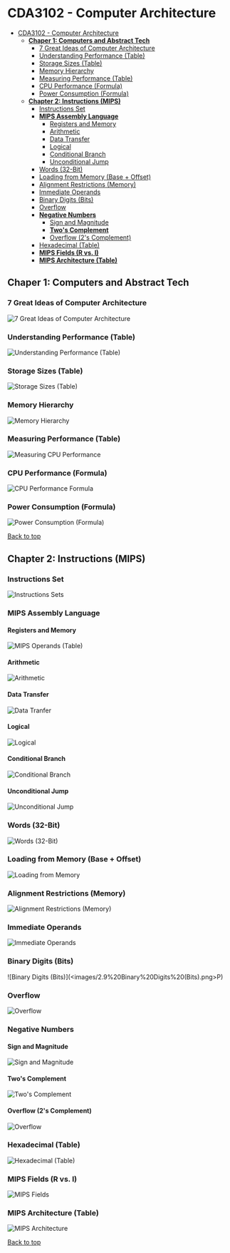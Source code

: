 # CDA3102 - Computer Architecture

- [CDA3102 - Computer Architecture](#cda3102---computer-architecture)
  - [**Chaper 1: Computers and Abstract Tech**](#chaper-1-computers-and-abstract-tech)
    - [7 Great Ideas of Computer Architecture](#7-great-ideas-of-computer-architecture)
    - [Understanding Performance (Table)](#understanding-performance-table)
    - [Storage Sizes (Table)](#storage-sizes-table)
    - [Memory Hierarchy](#memory-hierarchy)
    - [Measuring Performance (Table)](#measuring-performance-table)
    - [CPU Performance (Formula)](#cpu-performance-formula)
    - [Power Consumption (Formula)](#power-consumption-formula)
  - [**Chapter 2: Instructions (MIPS)**](#chapter-2-instructions-mips)
    - [Instructions Set](#instructions-set)
    - [**MIPS Assembly Language**](#mips-assembly-language)
      - [Registers and Memory](#registers-and-memory)
      - [Arithmetic](#arithmetic)
      - [Data Transfer](#data-transfer)
      - [Logical](#logical)
      - [Conditional Branch](#conditional-branch)
      - [Unconditional Jump](#unconditional-jump)
    - [Words (32-Bit)](#words-32-bit)
    - [Loading from Memory (Base + Offset)](#loading-from-memory-base--offset)
    - [Alignment Restrictions (Memory)](#alignment-restrictions-memory)
    - [Immediate Operands](#immediate-operands)
    - [Binary Digits (Bits)](#binary-digits-bits)
    - [Overflow](#overflow)
    - [**Negative Numbers**](#negative-numbers)
      - [Sign and Magnitude](#sign-and-magnitude)
      - [**Two's Complement**](#twos-complement)
      - [Overflow (2's Complement)](#overflow-2s-complement)
    - [Hexadecimal (Table)](#hexadecimal-table)
    - [**MIPS Fields (R vs. I)**](#mips-fields-r-vs-i)
    - [**MIPS Architecture (Table)**](#mips-architecture-table)

## **Chaper 1: Computers and Abstract Tech**

### 7 Great Ideas of Computer Architecture

![7 Great Ideas of Computer Architecture](images/1.3%207%20Great%20Ideas%20in%20Computer%20Architecture.png)

### Understanding Performance (Table)

![Understanding Performance (Table)](<images/1.1%20Understanding%20Peformance%20(Table).png>)

### Storage Sizes (Table)

![Storage Sizes (Table)](<images/1.2%20Storage%20Sizes%20(Table).png>)

### Memory Hierarchy

![Memory Hierarchy](images/1.4%20Memory%20Hiearchy%20.png)

### Measuring Performance (Table)

![Measuring CPU Performance](<images/1.5%20CPU%20Performance%20(Table).png>)

### CPU Performance (Formula)

![CPU Performance Formula](images/1.6%20CPU%20Performance%20Formula.png)

### Power Consumption (Formula)

![Power Consumption (Formula)](<images/1.7%20Power%20Consumption%20(Formula).png>)

[Back to top](#cda3102---computer-architecture)

## **Chapter 2: Instructions (MIPS)**

### Instructions Set

![Instructions Sets](images/2.1%20Instruction%20Sets.png)

### **MIPS Assembly Language**

#### Registers and Memory

![MIPS Operands (Table)](images/2.2%20Basic%20MIPS%20Operands.png)

#### Arithmetic

![Arithmetic](images/2.3.1%20MIPS%20Arithmetic.png)

#### Data Transfer

![Data Tranfer](images/2.3.2%20MIPS%20Data%20Transfer.png)

#### Logical

![Logical](images/2.3.3%20MIPS%20Logical.png)

#### Conditional Branch

![Conditional Branch](images/2.3.4%20MIPS%20Conditional%20Branches.png)

#### Unconditional Jump

![Unconditional Jump](images/2.3.5%20MIPS%20Unconditional%20Jump.png)

### Words (32-Bit)

![Words (32-Bit)](<images/2.4 Words (32-Bit).png>)

### Loading from Memory (Base + Offset)

![Loading from Memory](images/2.6%20Loading%20From%20Memory%20.png)

### Alignment Restrictions (Memory)

![Alignment Restrictions (Memory)](images/2.7%20Alignment%20Restrictions.png)

### Immediate Operands

![Immediate Operands](images/2.8%20Immediate%20Operands.png)

### Binary Digits (Bits)

![Binary Digits (Bits)](<images/2.9%20Binary%20Digits%20(Bits).png>P)

### Overflow

![Overflow](/images/2.10%20Overflow.png)

### **Negative Numbers**

#### Sign and Magnitude

![Sign and Magnitude](images/2.11.1%20Sign%20and%20Magnitude.png)

#### **Two's Complement**

![Two's Complement](images/2.11.2%20Two's%20Complement.png)

#### Overflow (2's Complement)

![Overflow](images/2.11.2.1%20Two's%20Complement%20Overflow.png)

### Hexadecimal (Table)

![Hexadecimal (Table)](<images/2.12%20Hexadecimal%20(Table).png>)

### **MIPS Fields (R vs. I)**

![MIPS Fields](images/2.13%20MIPS%20Fields.png)

### **MIPS Architecture (Table)**

![MIPS Architecture](images/2.14%20MIPS%20Architecture.png)

[Back to top](#cda3102---computer-architecture)
